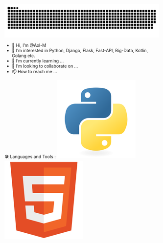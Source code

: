 
![Image alt](https://raw.githubusercontent.com/1999AZZAR/1999AZZAR/readme/resources/img/grid-snake.svg)
- 👋 Hi, I’m @Axl-M
- 👀 I’m interested in Python, Django, Flask, Fast-API, Big-Data, Kotlin, Golang etc.
- 🌱 I’m currently learning ...
- 💞️ I’m looking to collaborate on ...
- 📫 How to reach me ...

🛠️ Languages and Tools :
![Image alt](https://github.com/devicons/devicon/blob/master/icons/python/python-original.svg)
![Image alt](https://github.com/devicons/devicon/blob/master/icons/html5/html5-original.svg)
<!---
Axl-M/Axl-M is a ✨ special ✨ repository because its `README.md` (this file) appears on your GitHub profile.
You can click the Preview link to take a look at your changes.
--->
